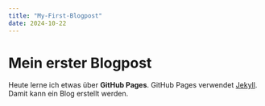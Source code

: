 ```yaml
---
title: "My-First-Blogpost"
date: 2024-10-22
---
```

# Mein erster Blogpost
Heute lerne ich etwas über **GitHub Pages**.
GitHub Pages verwendet [Jekyll](https://jekyllrb.com/docs/front-matter/). Damit kann ein Blog erstellt werden.
